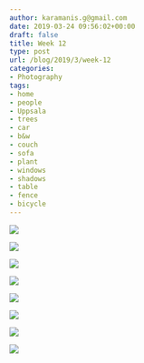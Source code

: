 ```yaml
---
author: karamanis.g@gmail.com
date: 2019-03-24 09:56:02+00:00
draft: false
title: Week 12
type: post
url: /blog/2019/3/week-12
categories:
- Photography
tags:
- home
- people
- Uppsala
- trees
- car
- b&w
- couch
- sofa
- plant
- windows
- shadows
- table
- fence
- bicycle
---
```




  
   ![](/images/2019-03-24-20193week-12/IMG_2454-2.jpeg)

  

  
   ![](/images/2019-03-24-20193week-12/IMG_2459-2.jpeg)

  

  
   ![](/images/2019-03-24-20193week-12/IMG_2451-2.jpeg)

  

  
   ![](/images/2019-03-24-20193week-12/IMG_2464-2.jpeg)

  

  
   ![](/images/2019-03-24-20193week-12/IMG_2472-2.jpeg)

  

  
   ![](/images/2019-03-24-20193week-12/IMG_2480-2.jpeg)

  

  
   ![](/images/2019-03-24-20193week-12/IMG_2471-2.jpeg)

  

  
   ![](/images/2019-03-24-20193week-12/IMG_2496-2.jpeg)

  


